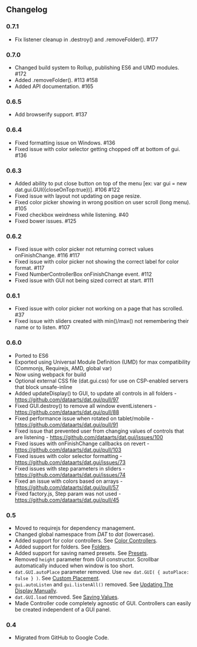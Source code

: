 ## Changelog

### 0.7.1
 * Fix listener cleanup in .destroy() and .removeFolder(). #177

### 0.7.0
 * Changed build system to Rollup, publishing ES6 and UMD modules. #172
 * Added .removeFolder(). #113 #158 
 * Added API documentation. #165

### 0.6.5
 * Add browserify support. #137

### 0.6.4
 * Fixed formatting issue on Windows. #136
 * Fixed issue with color selector getting chopped off at bottom of gui. #136

### 0.6.3
 * Added ability to put close button on top of the menu [ex: var gui = new dat.gui.GUI({closeOnTop:true})]. #106 #122
 * Fixed issue with layout not updating on page resize.
 * Fixed color picker showing in wrong position on user scroll (long menu). #105
 * Fixed checkbox weirdness while listening. #40
 * Fixed bower issues. #125

### 0.6.2
 * Fixed issue with color picker not returning correct values onFinishChange. #116 #117
 * Fixed issue with color picker not showing the correct label for color format. #117
 * Fixed NumberControllerBox onFinishChange event. #112
 * Fixed issue with GUI not being sized correct at start. #111

### 0.6.1
 * Fixed issue with color picker not working on a page that has scrolled. #37
 * Fixed issue with sliders created with min()/max() not remembering their name or to listen. #107

### 0.6.0
 * Ported to ES6
 * Exported using Universal Module Definition (UMD) for max compatibility (Commonjs, Requirejs, AMD, global var)
 * Now using webpack for build
 * Optional external CSS file (dat.gui.css) for use on CSP-enabled servers that block unsafe-inline 
 * Added updateDisplay() to GUI, to update all controls in all folders - https://github.com/dataarts/dat.gui/pull/97
 * Fixed GUI.destroy() to remove all window eventListeners - https://github.com/dataarts/dat.gui/pull/88
 * Fixed performance issue when rotated on tablet/mobile - https://github.com/dataarts/dat.gui/pull/91
 * Fixed issue that prevented user from changing values of controls that are listening - https://github.com/dataarts/dat.gui/issues/100
 * Fixed issues with onFinishChange callbacks on revert - https://github.com/dataarts/dat.gui/pull/103
 * Fixed issues with color selector formatting - https://github.com/dataarts/dat.gui/issues/73
 * Fixed issues with step parameters in sliders - https://github.com/dataarts/dat.gui/issues/74
 * Fixed an issue with colors based on arrays - https://github.com/dataarts/dat.gui/pull/57
 * Fixed factory.js, Step param was not used - https://github.com/dataarts/dat.gui/pull/45
 
### 0.5
 * Moved to requirejs for dependency management.
 * Changed global namespace from *DAT* to *dat* (lowercase).
 * Added support for color controllers. See [Color Controllers](http://workshop.chromeexperiments.com/examples/gui/#4--Color-Controllers).
 * Added support for folders. See [Folders](http://workshop.chromeexperiments.com/examples/gui/#3--Folders).
 * Added support for saving named presets.  See [Presets](http://workshop.chromeexperiments.com/examples/gui/examples/gui/#6--Presets).
 * Removed `height` parameter from GUI constructor. Scrollbar automatically induced when window is too short.
 * `dat.GUI.autoPlace` parameter removed. Use `new dat.GUI( { autoPlace: false } )`. See [Custom Placement](http://workshop.chromeexperiments.com/examples/gui/#9--Custom-Placement).
 * `gui.autoListen` and `gui.listenAll()` removed. See [Updating The Display Manually](http://workshop.chromeexperiments.com/examples/gui/#11--Updating-the-Display-Manually).
 * `dat.GUI.load` removed. See [Saving Values](http://workshop.chromeexperiments.com/examples/gui/#5--Saving-Values).
 * Made Controller code completely agnostic of GUI. Controllers can easily be created independent of a GUI panel.

### 0.4
 * Migrated from GitHub to Google Code.
